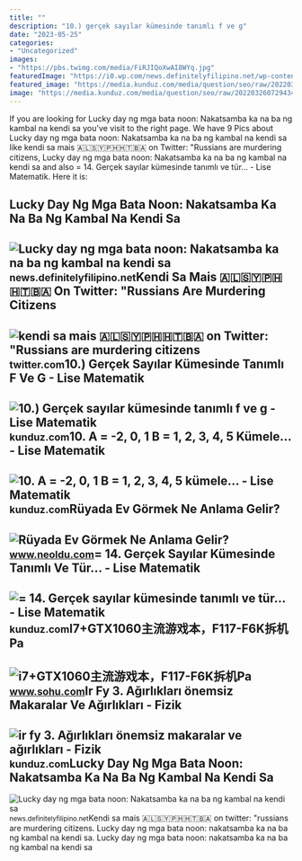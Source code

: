 ```yaml
---
title: ""
description: "10.) gerçek sayılar kümesinde tanımlı f ve g"
date: "2023-05-25"
categories:
- "Uncategorized"
images:
- "https://pbs.twimg.com/media/FiRJIQoXwAI8WYq.jpg"
featuredImage: "https://i0.wp.com/news.definitelyfilipino.net/wp-content/uploads/2022/09/kambal-na-kendi2.jpg?fit=678%2C509&amp;ssl=1"
featured_image: "https://media.kunduz.com/media/question/seo/raw/20220326072943421083-476802_fZ4OZadEg.jpeg?h=512"
image: "https://media.kunduz.com/media/question/seo/raw/20220326072943421083-476802_fZ4OZadEg.jpeg?h=512"
---
```


If you are looking for Lucky day ng mga bata noon: Nakatsamba ka na ba ng kambal na kendi sa you've visit to the right page. We have 9 Pics about Lucky day ng mga bata noon: Nakatsamba ka na ba ng kambal na kendi sa like kendi sa mais 🇦🇱🇸🇾🇵🇭🇭🇹🇧🇦 on Twitter: "Russians are murdering citizens, Lucky day ng mga bata noon: Nakatsamba ka na ba ng kambal na kendi sa and also = 14. Gerçek sayılar kümesinde tanımlı ve tür... - Lise Matematik. Here it is:

Lucky Day Ng Mga Bata Noon: Nakatsamba Ka Na Ba Ng Kambal Na Kendi Sa
---------------------------------------------------------------------

 ![Lucky day ng mga bata noon: Nakatsamba ka na ba ng kambal na kendi sa](https://i0.wp.com/news.definitelyfilipino.net/wp-content/uploads/2022/09/kambal-na-kendi2.jpg?fit=678%2C509&ssl=1) <small>news.definitelyfilipino.net</small>Kendi Sa Mais 🇦🇱🇸🇾🇵🇭🇭🇹🇧🇦 On Twitter: "Russians Are Murdering Citizens
---------------------------------------------------------------------

 ![kendi sa mais 🇦🇱🇸🇾🇵🇭🇭🇹🇧🇦 on Twitter: "Russians are murdering citizens](https://pbs.twimg.com/media/FiRJIQoXwAI8WYq.jpg) <small>twitter.com</small>10.) Gerçek Sayılar Kümesinde Tanımlı F Ve G - Lise Matematik
-------------------------------------------------------------

 ![10.) Gerçek sayılar kümesinde tanımlı f ve g - Lise Matematik](https://media.kunduz.com/media/question/seo/raw/20220506145556846240-3101000.jpg?h=512) <small>kunduz.com</small>10. A = -2, 0, 1 B = 1, 2, 3, 4, 5 Kümele... - Lise Matematik
-------------------------------------------------------------

 ![10. A = -2, 0, 1 B = 1, 2, 3, 4, 5 kümele... - Lise Matematik](https://media.kunduz.com/media/question/seo/raw/20220501211920446490-3738396_CX9ouPTLJ.jpeg?h=512) <small>kunduz.com</small>Rüyada Ev Görmek Ne Anlama Gelir?
---------------------------------

 ![Rüyada Ev Görmek Ne Anlama Gelir?](https://d.neoldu.com/news/63774.jpg) <small>www.neoldu.com</small>= 14. Gerçek Sayılar Kümesinde Tanımlı Ve Tür... - Lise Matematik
-----------------------------------------------------------------

 ![= 14. Gerçek sayılar kümesinde tanımlı ve tür... - Lise Matematik](https://media.kunduz.com/media/question/seo/raw/20220326072943421083-476802_fZ4OZadEg.jpeg?h=512) <small>kunduz.com</small>I7+GTX1060主流游戏本，F117-F6K拆机Pa
----------------------------

 ![i7+GTX1060主流游戏本，F117-F6K拆机Pa](http://img.mp.sohu.com/upload/20180106/46f460b0cd0842ffb991b34fc80d6ef6_th.png) <small>www.sohu.com</small>Ir Fy 3. Ağırlıkları önemsiz Makaralar Ve Ağırlıkları - Fizik
-------------------------------------------------------------

 ![ir fy 3. Ağırlıkları önemsiz makaralar ve ağırlıkları - Fizik](https://media.kunduz.com/media/question/seo/raw/20220501155451482362-1435284_MRbQFxtBb.jpg?h=512) <small>kunduz.com</small>Lucky Day Ng Mga Bata Noon: Nakatsamba Ka Na Ba Ng Kambal Na Kendi Sa
---------------------------------------------------------------------

 ![Lucky day ng mga bata noon: Nakatsamba ka na ba ng kambal na kendi sa](https://news.definitelyfilipino.net/wp-content/uploads/2022/09/featured-kambal-na-kendi.jpg) <small>news.definitelyfilipino.net</small>Kendi sa mais 🇦🇱🇸🇾🇵🇭🇭🇹🇧🇦 on twitter: "russians are murdering citizens. Lucky day ng mga bata noon: nakatsamba ka na ba ng kambal na kendi sa. Lucky day ng mga bata noon: nakatsamba ka na ba ng kambal na kendi sa
